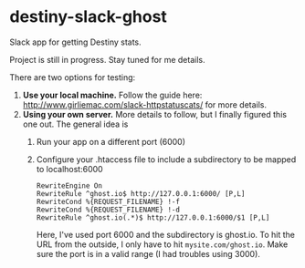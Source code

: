 # destiny-slack-ghost
Slack app for getting Destiny stats.

Project is still in progress. Stay tuned for me details.

There are two options for testing: 

1. **Use your local machine.** Follow the guide here: http://www.girliemac.com/slack-httpstatuscats/ for more details.
2. **Using your own server.** More details to follow, but I finally figured this one out. The general idea is
    1. Run your app on a different port (6000)
    2. Configure your .htaccess file to include a subdirectory to be mapped to localhost:6000 
    
        ```
        RewriteEngine On
        RewriteRule ^ghost.io$ http://127.0.0.1:6000/ [P,L]
        RewriteCond %{REQUEST_FILENAME} !-f
        RewriteCond %{REQUEST_FILENAME} !-d
        RewriteRule ^ghost.io(.*)$ http://127.0.0.1:6000/$1 [P,L]
        ```
        
        Here, I've used port 6000 and the subdirectory is ghost.io. To hit the URL from the outside, I only have to hit `mysite.com/ghost.io`. Make sure the port is in a valid range (I had troubles using 3000).
